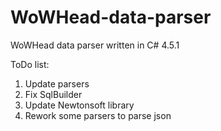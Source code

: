 # WoWHead-data-parser
WoWHead data parser written in C# 4.5.1


ToDo list:
1. Update parsers
2. Fix SqlBuilder
4. Update Newtonsoft library
5. Rework some parsers to parse json
